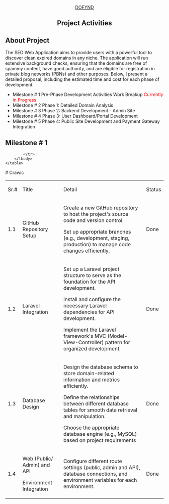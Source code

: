 <p align="center"><a href="https://dofynd.com" target="_blank">DOFYND</a></p>

<h2 align="center">Project Activities</h2>

## About Project

The SEO Web Application aims to provide users with a powerful tool to discover clean expired domains in any niche. The application  will  run  extensive background checks, ensuring that the domains are free of spammy content, have good authority, and are eligible for registration in private blog networks (PBNs) and other purposes. Below, I present a detailed proposal, including the estimated time and cost for each phase of development.


- Milestone # 1 Pre-Phase Development Activities Work Breakup    <span style="color: red;"> Currently in Progress </span>
- Milestone # 2 Phase 1: Detailed Domain Analysis
- Milestone # 3 Phase 2: Backend Development - Admin Site
- Milestone # 4 Phase 3: User Dashboard/Portal Development
- Milestone # 5 Phase 4: Public Site Development and Payment Gateway Integration



## Milestone # 1 

<div align="left">
    <table>
        <tbody>
            <tr>
                <td>
                    <p>Sr.#</p>
                </td>
                <td>
                    <p>Title</p>
                </td>
                <td>
                    <p>Detail</p>
                </td>
                <td>Status</td>
            </tr>
            <tr>
                <td>
                    <p>1.1</p>
                </td>
                <td>
                    <p>GitHub Repository Setup</p>
                </td>
                <td>
                    <p>Create a new GitHub repository to host the project&apos;s source code and version control.</p>
                    <p>Set up appropriate branches (e.g., development, staging, production) to manage code changes efficiently.</p>
                </td>
                <td>Done</td>
            </tr>
            <tr>
                <td>
                    <p>1.2</p>
                </td>
                <td>
                    <p>Laravel Integration</p>
                </td>
                <td>
                    <p>Set up a Laravel project structure to serve as the foundation for the API development.</p>
                    <p>Install and configure the necessary Laravel dependencies for API development.</p>
                    <p>Implement the Laravel framework&apos;s MVC (Model-View-Controller) pattern for organized development.</p>
                </td>
                <td>Done</td>
            </tr>
            <tr>
                <td>
                    <p>1.3</p>
                </td>
                <td>
                    <p>Database Design</p>
                </td>
                <td>
                    <p>Design the database schema to store domain-related information and metrics efficiently.</p>
                    <p>Define the relationships between different database tables for smooth data retrieval and manipulation.</p>
                    <p>Choose the appropriate database engine (e.g., MySQL) based on project requirements</p>
                </td>
                <td>Done</td>
            </tr>
            <tr>
                <td>
                    <p>1.4</p>
                </td>
                <td>
                    <p>Web (Public/ Admin) and API</p>
                    <p>Environment Integration</p>
                </td>
                <td>
                    <p>Configure different route settings (public, admin and API), database connections, and environment variables for each environment.</p>
                </td>
                <td>Done</td>

            </tr>
        </tbody>
    </table>
</div># Crawic
